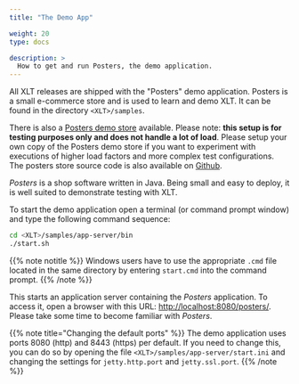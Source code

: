 ```yaml
---
title: "The Demo App"

weight: 20
type: docs

description: >
  How to get and run Posters, the demo application.
---
```


All XLT releases are shipped with the "Posters" demo application. Posters is a small e-commerce store and is used to learn and demo XLT. It can be found in the directory `<XLT>/samples`.

There is also a [Posters demo store](https://35.184.136.113:8443/posters/) available. Please note: **this setup is for testing purposes only and does not handle a lot of load**. Please setup your own copy of the Posters demo store if you want to experiment with executions of higher load factors and more complex test configurations. The posters store source code is also available on [Github](https://github.com/Xceptance/posters-demo-store).

*Posters* is a shop software written in Java. Being small and easy to deploy, it is well suited to demonstrate testing with XLT.

To start the demo application open a terminal (or command prompt window) and type the following command sequence:

```bash
cd <XLT>/samples/app-server/bin
./start.sh
```

{{% note notitle %}}
Windows users have to use the appropriate `.cmd` file located in the same directory by entering `start.cmd` into the command prompt.
{{% /note %}}

This starts an application server containing the *Posters* application. To access it, open a browser with this URL: <http://localhost:8080/posters/>. Please take some time to become familiar with *Posters*.

{{% note title="Changing the default ports" %}}
The demo application uses ports 8080 (http) and 8443 (https) per default. If you need to change this, you can do so by opening the file `<XLT>/samples/app-server/start.ini` and changing the settings for `jetty.http.port` and `jetty.ssl.port`.
{{% /note %}}